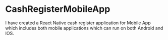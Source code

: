 # CashRegisterMobileApp
I have created a React Native cash register application for Mobile App  which includes both mobile applications which can run on both Android and IOS.
